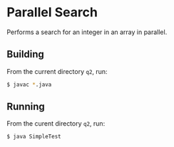 # Parallel Search

Performs a search for an integer in an array in parallel.

## Building

From the current directory `q2`, run:

```bash
$ javac *.java
```

## Running

From the curent directory `q2`, run:

```bash
$ java SimpleTest
```


